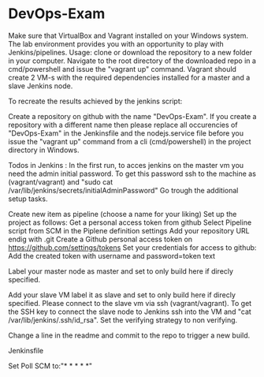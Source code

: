 ﻿# DevOps-Exam

Make sure that VirtualBox and Vagrant installed on your Windows system. The lab environment provides you with an opportunity to play with Jenkins/pipelines. 
Usage: clone or download the repository to a new folder in your computer. 
Navigate to the root directory of the downloaded repo in a cmd/powershell and issue the "vagrant up" command. 
Vagrant should create 2 VM-s with the required dependencies installed for a master and a slave Jenkins node. 

To recreate the results achieved by the jenkins script:

Create a repository on github with the name "DevOps-Exam".
If you create a repository with a different name then please replace all occurencies of "DevOps-Exam" in the Jenkinsfile and the nodejs.service file before you issue the "vagrant up" command from a cli (cmd/powershell) in the project directory in Windows. 

Todos in Jenkins :
In the first run, to acces jenkins on the master vm you need the admin initial password.
To get this password ssh to the machine as (vagrant/vagrant) and "sudo cat /var/lib/jenkins/secrets/initialAdminPassword"
Go trough the additional setup tasks.

Create new item as pipeline (choose a name for your liking)
Set up the project as follows: 
Get a personal access token from github
Select Pipeline script from SCM in the Piplene definition settings
Add your repository URL endig with .git
Create a Github personal access token on https://github.com/settings/tokens
Set your credentials for access to github:
Add the created token with username and password=token text

Label your master node as master and set to only build here if direcly specified.

Add your slave VM label it as slave and set to only build here if direcly specified.
Please connect to the slave vm via ssh (vagrant/vagrant). To get the SSH key to connect the slave node to Jenkins ssh into the VM and "cat /var/lib/jenkins/.ssh/id_rsa".
Set the verifying strategy to non verifying.

Change a line in the readme and commit to the repo to trigger a new build.




Jenkinsfile 

Set Poll SCM to:"* * * * *"



